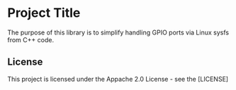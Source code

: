 # Project Title

The purpose of this library is to simplify handling GPIO ports via Linux sysfs from C++ code.

## License

This project is licensed under the Appache 2.0 License - see the [LICENSE]
